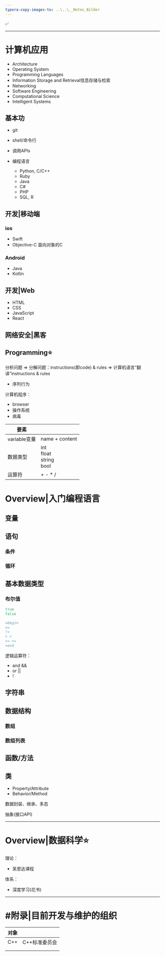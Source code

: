 ```yaml
---
typora-copy-images-to: ..\..\__Notes_Bilder
---
```


✅

---

# 计算机应用

- Architecture
- Operating System
- Programming Languages
- Information Storage and Retrieval信息存储与检索
- Networking
- Software Engineering
- Computational Science
- Intelligent Systems



## 基本功

- git
- shell/命令行

- 调用APIs

- 编程语言
  - Python, C/C++
  - Ruby
  - Java
  - C#
  - PHP
  - SQL, R





## 开发|移动端

### ios

- Swift
- Objective-C 面向对象的C



### Android

- Java
- Kotlin







## 开发|Web

- HTML
- CSS
- JavaScript
- React



## 网络安全|黑客





## Programming⭐

分析问题 => 分解问题：instructions(即code) & rules => 计算机语言“翻译”instructions & rules

- 序列行为

计算机程序：

- browser
- 操作系统
- 病毒

| 要素         |                                |
| ------------ | ------------------------------ |
| variable变量 | name + content                 |
| 数据类型     | int<br>float<br>string<br>bool |
| 运算符       | + - * /                        |



# Overview|入门编程语言

##  变量



##  语句

### 条件

### 循环



## 基本数据类型

### 布尔值

```ruby
true
false

=begin
==
!=
> <
>= <=
=end
```

逻辑运算符：

- and &&
- or ||
- !<var>



## 字符串





## 数据结构

### 数组



### 数组列表



## 函数/方法



## 类

- Property/Attribute
- Behavior/Method

数据封装、继承、多态

抽象(接口API)

---





# Overview|数据科学⭐

理论：

- 吴恩达课程



体系：

- 深度学习(花书)









---

# #附录|目前开发与维护的组织

| 对象 |               |
| ---- | ------------- |
| C++  | C++标准委员会 |
|      |               |
|      |               |

